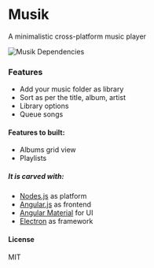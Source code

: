# Musik
A minimalistic cross-platform music player

![Musik Dependencies](https://david-dm.org/vivekbharatha/musik.svg)

### Features
  * Add your music folder as library
  * Sort as per the title, album, artist
  * Library options
  * Queue songs
#### Features to built:
  * Albums grid view
  * Playlists

##### It is carved with:
  - [Nodes.js](https://nodejs.org) as platform
  - [Angular.js](https://angularjs.org) as frontend
  - [Angular Material](https://material.angularjs.org) for UI
  - [Electron](http://electron.atom.io) as framework

#### License
MIT
